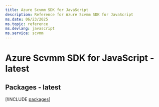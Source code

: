 ```yaml
---
title: Azure Scvmm SDK for JavaScript
description: Reference for Azure Scvmm SDK for JavaScript
ms.date: 06/23/2025
ms.topic: reference
ms.devlang: javascript
ms.service: scvmm
---
```

# Azure Scvmm SDK for JavaScript - latest
## Packages - latest
[!INCLUDE [packages](scvmm-index.md)]